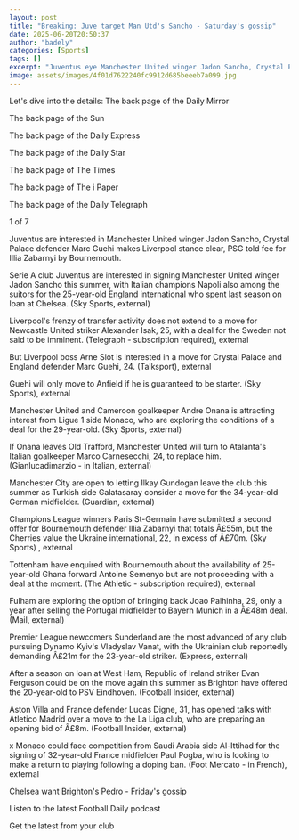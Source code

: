 ```yaml
---
layout: post
title: "Breaking: Juve target Man Utd's Sancho - Saturday's gossip"
date: 2025-06-20T20:50:37
author: "badely"
categories: [Sports]
tags: []
excerpt: "Juventus eye Manchester United winger Jadon Sancho, Crystal Palace defender Marc Guehi makes Liverpool stance clear, PSG told fee for Illia Zabarnyi b"
image: assets/images/4f01d7622240fc9912d685beeeb7a099.jpg
---
```


Let's dive into the details: The back page of the Daily Mirror

The back page of the Sun

The back page of the Daily Express

The back page of the Daily Star

The back page of The Times

The back page of The i Paper

The back page of the Daily Telegraph

1 of 7

Juventus are interested in Manchester United winger Jadon Sancho, Crystal Palace defender Marc Guehi makes Liverpool stance clear, PSG told fee for Illia Zabarnyi by Bournemouth.

Serie A club Juventus are interested in signing Manchester United winger Jadon Sancho this summer, with Italian champions Napoli also among the suitors for the 25-year-old England international who spent last season on loan at Chelsea. (Sky Sports, external)

Liverpool's frenzy of transfer activity does not extend to a move for Newcastle United striker Alexander Isak, 25, with a deal for the Sweden not said to be imminent. (Telegraph - subscription required), external

But Liverpool boss Arne Slot is interested in a move for Crystal Palace and England defender Marc Guehi, 24. (Talksport), external

Guehi will only move to Anfield if he is guaranteed to be starter. (Sky Sports), external

Manchester United and Cameroon goalkeeper Andre Onana is attracting interest from Ligue 1 side Monaco, who are exploring the conditions of a deal for the 29-year-old. (Sky Sports, external)

If Onana leaves Old Trafford, Manchester United will turn to Atalanta's Italian goalkeeper Marco Carnesecchi, 24, to replace him. (Gianlucadimarzio - in Italian, external)

Manchester City are open to letting Ilkay Gundogan leave the club this summer as Turkish side Galatasaray consider a move for the 34-year-old German midfielder. (Guardian, external)

Champions League winners Paris St-Germain have submitted a second offer for  Bournemouth defender Illia Zabarnyi that totals Â£55m, but the Cherries value the Ukraine international, 22, in excess of Â£70m. (Sky Sports) , external

Tottenham have enquired with Bournemouth about the availability of 25-year-old Ghana forward Antoine Semenyo but are not proceeding with a deal at the moment.  (The Athletic - subscription required), external

Fulham are exploring the option of bringing back Joao Palhinha, 29, only a year after selling the Portugal midfielder to Bayern Munich in a Â£48m deal. (Mail, external)

Premier League newcomers Sunderland are the most advanced of any club pursuing Dynamo Kyiv's Vladyslav Vanat, with the Ukrainian club reportedly demanding Â£21m for the 23-year-old striker. (Express, external)

After a season on loan at West Ham, Republic of Ireland striker Evan Ferguson could be on the move again this summer as Brighton have offered the 20-year-old to PSV Eindhoven. (Football Insider, external)

Aston Villa and France defender Lucas Digne, 31, has opened talks with Atletico Madrid over a move to the La Liga club, who are preparing an opening bid of Â£8m. (Football Insider, external)

x Monaco could face competition from Saudi Arabia side Al-Ittihad for the signing of 32-year-old France midfielder Paul Pogba, who is looking to make a return to playing following a doping ban. (Foot Mercato - in French), external 

Chelsea want Brighton's Pedro - Friday's gossip

Listen to the latest Football Daily podcast

Get the latest from your club

